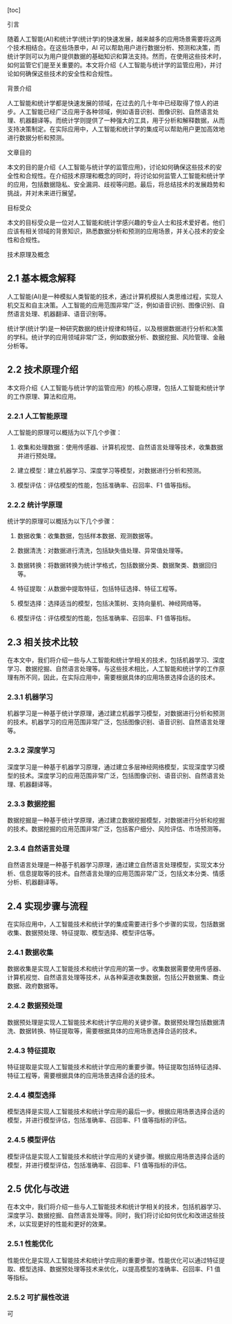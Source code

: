 
[toc]                    
                
                
引言

随着人工智能(AI)和统计学(统计学)的快速发展，越来越多的应用场景需要将这两个技术相结合。在这些场景中，AI 可以帮助用户进行数据分析、预测和决策，而统计学则可以为用户提供数据的基础知识和算法支持。然而，在使用这些技术时，如何监管它们是至关重要的。本文将介绍《人工智能与统计学的监管应用》，并讨论如何确保这些技术的安全性和合规性。

背景介绍

人工智能和统计学都是快速发展的领域，在过去的几十年中已经取得了惊人的进步。人工智能已经广泛应用于各种领域，例如语音识别、图像识别、自然语言处理、机器翻译等。而统计学则提供了一种强大的工具，用于分析和解释数据，从而支持决策制定。在实际应用中，人工智能和统计学的集成可以帮助用户更加高效地进行数据分析和预测。

文章目的

本文的目的是介绍《人工智能与统计学的监管应用》，讨论如何确保这些技术的安全性和合规性。在介绍技术原理和概念的同时，将讨论如何监管人工智能和统计学的应用，包括数据隐私、安全漏洞、歧视等问题。最后，将总结技术的发展趋势和挑战，并对未来进行展望。

目标受众

本文的目标受众是一位对人工智能和统计学感兴趣的专业人士和技术爱好者。他们应该有相关领域的背景知识，熟悉数据分析和预测的应用场景，并关心技术的安全性和合规性。

技术原理及概念

## 2.1 基本概念解释

人工智能(AI)是一种模拟人类智能的技术，通过计算机模拟人类思维过程，实现人机交互和自主决策。人工智能的应用范围非常广泛，例如语音识别、图像识别、自然语言处理、机器翻译、语音识别等。

统计学(统计学)是一种研究数据的统计规律和特征，以及根据数据进行分析和决策的学科。统计学的应用领域非常广泛，例如数据分析、数据挖掘、风险管理、金融分析等。

## 2.2 技术原理介绍

本文将介绍《人工智能与统计学的监管应用》的核心原理，包括人工智能和统计学的工作原理、算法和应用。

### 2.2.1 人工智能原理

人工智能的原理可以概括为以下几个步骤：

1. 收集和处理数据：使用传感器、计算机视觉、自然语言处理等技术，收集数据并进行预处理。

2. 建立模型：建立机器学习、深度学习等模型，对数据进行分析和预测。

3. 模型评估：评估模型的性能，包括准确率、召回率、F1 值等指标。

### 2.2.2 统计学原理

统计学的原理可以概括为以下几个步骤：

1. 数据收集：收集数据，包括样本数据、观测数据等。

2. 数据清洗：对数据进行清洗，包括缺失值处理、异常值处理等。

3. 数据转换：将数据转换为统计学格式，包括数据分类、数据聚类、数据回归等。

4. 特征提取：从数据中提取特征，包括特征选择、特征工程等。

5. 模型选择：选择适当的模型，包括决策树、支持向量机、神经网络等。

6. 模型评估：评估模型的性能，包括准确率、召回率、F1 值等指标。

## 2.3 相关技术比较

在本文中，我们将介绍一些与人工智能和统计学相关的技术，包括机器学习、深度学习、数据挖掘、自然语言处理等。与这些技术相比，人工智能和统计学的工作原理有所不同，因此，在实际应用中，需要根据具体的应用场景选择合适的技术。

### 2.3.1 机器学习

机器学习是一种基于统计学原理，通过建立机器学习模型，对数据进行分析和预测的技术。机器学习的应用范围非常广泛，包括图像识别、语音识别、自然语言处理等。

### 2.3.2 深度学习

深度学习是一种基于机器学习原理，通过建立多层神经网络模型，实现深度学习模型的技术。深度学习的应用范围非常广泛，包括图像识别、语音识别、自然语言处理、机器翻译等。

### 2.3.3 数据挖掘

数据挖掘是一种基于统计学原理，通过建立数据挖掘模型，对数据进行分析和挖掘的技术。数据挖掘的应用范围非常广泛，包括客户细分、风险评估、市场预测等。

### 2.3.4 自然语言处理

自然语言处理是一种基于机器学习原理，通过建立自然语言处理模型，实现文本分析、信息提取等的技术。自然语言处理的应用范围非常广泛，包括文本分类、情感分析、机器翻译等。

## 2.4 实现步骤与流程

在实际应用中，人工智能技术和统计学的集成需要进行多个步骤的实现，包括数据收集、数据预处理、特征提取、模型选择、模型评估等。

### 2.4.1 数据收集

数据收集是实现人工智能技术和统计学应用的第一步。收集数据需要使用传感器、计算机视觉、自然语言处理等技术，从各种渠道收集数据，包括公开数据集、商业数据、政府数据等。

### 2.4.2 数据预处理

数据预处理是实现人工智能技术和统计学应用的关键步骤。数据预处理包括数据清洗、数据转换、特征提取等，需要根据具体的应用场景选择合适的技术。

### 2.4.3 特征提取

特征提取是实现人工智能技术和统计学应用的重要步骤。特征提取包括特征选择、特征工程等，需要根据具体的应用场景选择合适的技术。

### 2.4.4 模型选择

模型选择是实现人工智能技术和统计学应用的最后一步。根据应用场景选择合适的模型，并进行模型评估，包括准确率、召回率、F1 值等指标的评估。

### 2.4.5 模型评估

模型评估是实现人工智能技术和统计学应用的关键步骤。根据应用场景选择合适的模型，并进行模型评估，包括准确率、召回率、F1 值等指标的评估。

## 2.5 优化与改进

在本文中，我们将介绍一些与人工智能技术和统计学相关的技术，包括机器学习、深度学习、数据挖掘、自然语言处理等。同时，我们将讨论如何优化和改进这些技术，以实现更好的性能和更好的效果。

### 2.5.1 性能优化

性能优化是实现人工智能技术和统计学应用的重要步骤。性能优化可以通过特征提取、模型选择、数据预处理等技术来优化，以提高模型的准确率、召回率、F1 值等指标。

### 2.5.2 可扩展性改进

可

